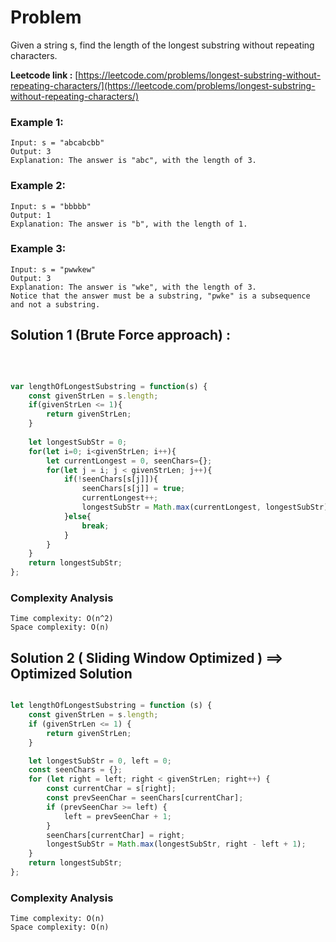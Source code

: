 # Problem

Given a string s, find the length of the longest substring without repeating characters.


**Leetcode link :** [https://leetcode.com/problems/longest-substring-without-repeating-characters/](https://leetcode.com/problems/longest-substring-without-repeating-characters/)

### Example 1:

    Input: s = "abcabcbb"
    Output: 3
    Explanation: The answer is "abc", with the length of 3.

### Example 2:

    Input: s = "bbbbb"
    Output: 1
    Explanation: The answer is "b", with the length of 1.

### Example 3:

    Input: s = "pwwkew"
    Output: 3
    Explanation: The answer is "wke", with the length of 3.
    Notice that the answer must be a substring, "pwke" is a subsequence and not a substring.


## Solution 1 (Brute Force approach) : 
<br>

```javascript

var lengthOfLongestSubstring = function(s) {
    const givenStrLen = s.length;
    if(givenStrLen <= 1){
        return givenStrLen;
    }
    
    let longestSubStr = 0;
    for(let i=0; i<givenStrLen; i++){
        let currentLongest = 0, seenChars={};
        for(let j = i; j < givenStrLen; j++){
            if(!seenChars[s[j]]){
                seenChars[s[j]] = true;
                currentLongest++;
                longestSubStr = Math.max(currentLongest, longestSubStr);
            }else{
                break;
            }
        }
    }
    return longestSubStr;
};


```

### Complexity Analysis

    Time complexity: O(n^2)
    Space complexity: O(n)


## Solution 2 ( Sliding Window Optimized ) ==>  Optimized Solution


```javascript

let lengthOfLongestSubstring = function (s) {
    const givenStrLen = s.length;
    if (givenStrLen <= 1) {
        return givenStrLen;
    }

    let longestSubStr = 0, left = 0;
    const seenChars = {};
    for (let right = left; right < givenStrLen; right++) {
        const currentChar = s[right];
        const prevSeenChar = seenChars[currentChar];
        if (prevSeenChar >= left) {
            left = prevSeenChar + 1;
        }
        seenChars[currentChar] = right;
        longestSubStr = Math.max(longestSubStr, right - left + 1);
    }
    return longestSubStr;
};


```

### Complexity Analysis

    Time complexity: O(n)
    Space complexity: O(n)

